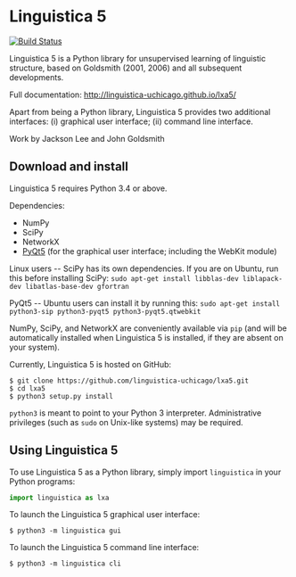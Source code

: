 Linguistica 5
=============

[![Build Status](https://travis-ci.org/linguistica-uchicago/lxa5.svg?branch=master)](https://travis-ci.org/linguistica-uchicago/lxa5)

Linguistica 5 is a Python library for unsupervised learning
of linguistic structure, based on Goldsmith (2001, 2006) and all subsequent
developments.

Full documentation: http://linguistica-uchicago.github.io/lxa5/

Apart from being a Python library, Linguistica 5 provides two additional
interfaces: (i) graphical user interface; (ii) command line interface.

Work by Jackson Lee and John Goldsmith


Download and install
--------------------

Linguistica 5 requires Python 3.4 or above.

Dependencies:

* NumPy
* SciPy
* NetworkX
* [PyQt5](https://www.riverbankcomputing.com/software/pyqt/download5)
  (for the graphical user interface; including the WebKit module)

Linux users -- SciPy has its own dependencies. If you are on Ubuntu,
run this before installing SciPy:
`sudo apt-get install libblas-dev liblapack-dev libatlas-base-dev gfortran`

PyQt5 -- Ubuntu users can install it by running this:
`sudo apt-get install python3-sip python3-pyqt5 python3-pyqt5.qtwebkit`

NumPy, SciPy, and NetworkX are conveniently available via `pip`
(and will be automatically installed when Linguistica 5 is installed,
if they are absent on your system).

Currently, Linguistica 5 is hosted on GitHub:

```
$ git clone https://github.com/linguistica-uchicago/lxa5.git
$ cd lxa5
$ python3 setup.py install
```

`python3` is meant to point to your Python 3 interpreter.
Administrative privileges (such as `sudo` on Unix-like systems) may be required.


Using Linguistica 5
-------------------

To use Linguistica 5 as a Python library, simply import `linguistica`
in your Python programs:

```python
import linguistica as lxa
```

To launch the Linguistica 5 graphical user interface:

```
$ python3 -m linguistica gui
```

To launch the Linguistica 5 command line interface:

```
$ python3 -m linguistica cli
```
